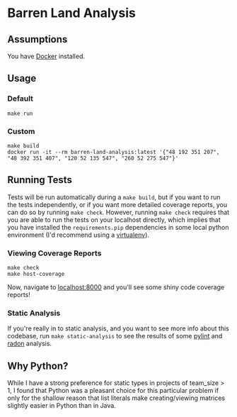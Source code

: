# Barren Land Analysis

## Assumptions
You have [Docker](https://store.docker.com/search?type=edition&offering=community) installed.

## Usage
### Default
```
make run
```

### Custom
```
make build
docker run -it --rm barren-land-analysis:latest '{"48 192 351 207", "48 392 351 407", "120 52 135 547", "260 52 275 547"}'
```

## Running Tests
Tests will be run automatically during a `make build`, but if you want to run the tests independently, or if you want more detailed coverage reports, you can do so by running `make check`. However, running `make check` requires that you are able to run the tests on your localhost directly, which implies that you have installed the `requirements.pip` dependencies in some local python environment (I'd recommend using a [virtualenv](https://virtualenv.pypa.io/en/stable/)).

### Viewing Coverage Reports
```
make check
make host-coverage
```
Now, navigate to [localhost:8000](http://localhost:8000) and you'll see some shiny code coverage reports!

### Static Analysis
If you're really in to static analysis, and you want to see more info about this codebase, run `make static-analysis` to see the results of some [pylint](https://www.pylint.org) and [radon](https://radon.readthedocs.io/en/latest/) analysis.

## Why Python?
While I have a strong preference for static types in projects of team_size > 1, I found that Python was a pleasant choice for this particular problem if only for the shallow reason that list literals make creating/viewing matrices slightly easier in Python than in Java.
